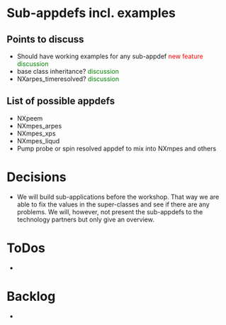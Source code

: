 
# Sub-appdefs incl. examples

## Points to discuss
- Should have working examples for any sub-appdef <span style="color:red">new feature</span> <span style="color:green">discussion</span>
- base class inheritance? <span style="color:green">discussion</span>	
- NXarpes_timeresolved? <span style="color:green">discussion</span>

## List of possible appdefs
- NXpeem
- NXmpes_arpes
- NXmpes_xps
- NXmpes_liqud
- Pump probe or spin resolved appdef to mix into NXmpes and others

# Decisions
- We will build sub-applications before the workshop. That way we are able to fix the values in the super-classes and see if there are any problems. We will, however, not present the sub-appdefs to the technology partners but only give an overview.

# ToDos
-

# Backlog
- 